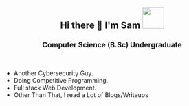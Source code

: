 <h2 align="center"> Hi there 👋 I'm Sam <img src="https://media.giphy.com/media/mGcNjsfWAjY5AEZNw6/giphy.gif" width="50"></h2>

<h3 align="center">Computer Science (B.Sc) Undergraduate </h3>
<br />

-  Another Cybersecurity Guy.
-  Doing Competitive Programming.
-  Full stack Web Development.
-  Other Than That, I read a Lot of Blogs/Writeups
